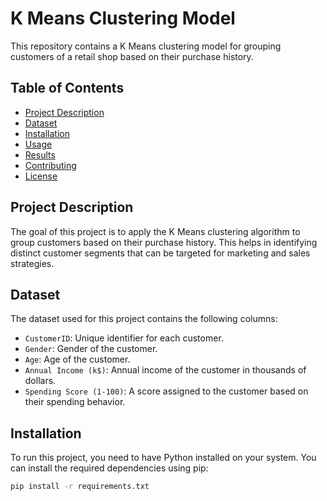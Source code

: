 # K Means Clustering Model

This repository contains a K Means clustering model for grouping customers of a retail shop based on their purchase history.

## Table of Contents
- [Project Description](#project-description)
- [Dataset](#dataset)
- [Installation](#installation)
- [Usage](#usage)
- [Results](#results)
- [Contributing](#contributing)
- [License](#license)

## Project Description

The goal of this project is to apply the K Means clustering algorithm to group customers based on their purchase history. This helps in identifying distinct customer segments that can be targeted for marketing and sales strategies.

## Dataset

The dataset used for this project contains the following columns:
- `CustomerID`: Unique identifier for each customer.
- `Gender`: Gender of the customer.
- `Age`: Age of the customer.
- `Annual Income (k$)`: Annual income of the customer in thousands of dollars.
- `Spending Score (1-100)`: A score assigned to the customer based on their spending behavior.

## Installation

To run this project, you need to have Python installed on your system. You can install the required dependencies using pip:

```bash
pip install -r requirements.txt

